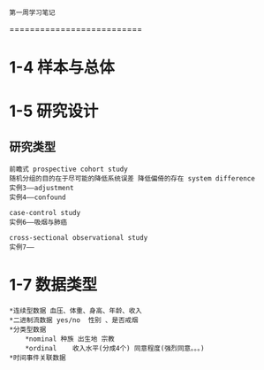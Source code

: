 	第一周学习笔记
==========================

#  1-4 样本与总体
#  1-5  研究设计	
##  研究类型		
	前瞻式	prospective cohort study
	随机分组的目的在于尽可能的降低系统误差 降低偏倚的存在 system difference
	实例3——adjustment
	实例4——confound

	case-control study
	实例6——吸烟与肺癌

	cross-sectional observational study
	实例7——
#  1-7 数据类型
	*连续型数据 血压、体重、身高、年龄、收入
	*二进制流数据 yes/no  性别 、是否戒烟
	*分类型数据
		*nominal 种族 出生地 宗教
		*ordinal	收入水平(分成4个) 同意程度(强烈同意。。。)
	*时间事件关联数据
	